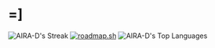 # =]
![AIRA-D's Streak](https://github-readme-streak-stats.herokuapp.com/?user=AIRA-D&theme=dark&hide_border=true)
[![roadmap.sh](https://api.roadmap.sh/v1-badge/wide/64afd6de5f038d81eeae9c79?variant=dark)](https://roadmap.sh)
![AIRA-D's Top Languages](https://github-readme-stats.vercel.app/api/top-langs/?username=AIRA-D&theme=dark&show_icons=true&hide_border=true&layout=compact)
